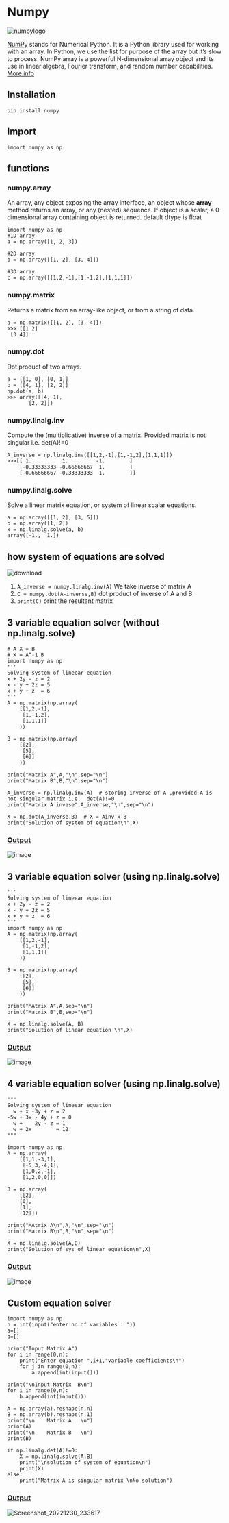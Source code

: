 # Numpy
![numpylogo](https://user-images.githubusercontent.com/55890376/209995233-2d1a3edc-a683-47ad-becf-fb22547e7adb.svg)

[NumPy](https://numpy.org/) stands for Numerical Python. It is a Python library used for working with an array. In Python, we use the list for purpose of the array but it’s slow to process. NumPy array is a powerful N-dimensional array object and its use in linear algebra, Fourier transform, and random number capabilities. [More info](https://numpy.org/doc/stable/user/absolute_beginners.html)

## Installation
```
pip install numpy
```
## Import
```
import numpy as np
```

## functions
### numpy.array
An array, any object exposing the array interface, an object whose __array__ method returns an array, or any (nested) sequence. If object is a scalar, a 0-dimensional array containing object is returned. default dtype is float

```
import numpy as np
#1D array
a = np.array([1, 2, 3])

#2D array
b = np.array([[1, 2], [3, 4]])

#3D array
c = np.array([[1,2,-1],[1,-1,2],[1,1,1]])
```
### numpy.matrix
Returns a matrix from an array-like object, or from a string of data.
```
a = np.matrix([[1, 2], [3, 4]])
>>> [[1 2]
 [3 4]]
```
### numpy.dot
Dot product of two arrays. 
```
a = [[1, 0], [0, 1]]
b = [[4, 1], [2, 2]]
np.dot(a, b)
>>> array([[4, 1],
       [2, 2]])
```
### numpy.linalg.inv
Compute the (multiplicative) inverse of a matrix. Provided matrix is not singular i.e. det(A)!=0

```
A_inverse = np.linalg.inv([[1,2,-1],[1,-1,2],[1,1,1]])
>>>[[ 1.          1.         -1.        ]
    [-0.33333333 -0.66666667  1.        ]
    [-0.66666667 -0.33333333  1.        ]]
```
### numpy.linalg.solve
Solve a linear matrix equation, or system of linear scalar equations.
```
a = np.array([[1, 2], [3, 5]])
b = np.array([1, 2])
x = np.linalg.solve(a, b)
array([-1.,  1.])
```


## how system of equations are solved
![download](https://user-images.githubusercontent.com/55890376/209999186-e47bbe7b-3b54-407c-ba32-c725c983dd64.png)
1. `A_inverse = numpy.linalg.inv(A)` We take inverse of matrix A 
2.  `C = numpy.dot(A-inverse,B)` dot product of inverse of A and B
3. `print(C)` print the resultant matrix 


## 3 variable equation solver (without np.linalg.solve)
```
# A X = B
# X = A^-1 B
import numpy as np
'''
Solving system of lineear equation
x + 2y - z = 2
x - y + 2z = 5
x + y + z  = 6
'''
A = np.matrix(np.array(
    [[1,2,-1],
     [1,-1,2],
     [1,1,1]]
    ))

B = np.matrix(np.array(
    [[2],
     [5],
     [6]]
    ))

print("Matrix A",A,"\n",sep="\n")
print("Matrix B",B,"\n",sep="\n")

A_inverse = np.linalg.inv(A)  # storing inverse of A ,provided A is not singular matrix i.e.  det(A)!=0
print("Matrix A invese",A_inverse,"\n",sep="\n")

X = np.dot(A_inverse,B)  # X = Ainv x B
print("Solution of system of equation\n",X)
```
### [Output](https://github.com/SDI-bit/Data-Science/edit/main/Content%20(2023)/NumPy.md#3-variable-equation-solver-without-nplinalgsolve)
  ![image](https://user-images.githubusercontent.com/55890376/210096454-63b3373a-b843-482b-9504-c70dfb7544b3.png)

## 3 variable equation solver (using np.linalg.solve)
```
'''
Solving system of lineear equation
x + 2y - z = 2
x - y + 2z = 5
x + y + z  = 6
'''
import numpy as np
A = np.matrix(np.array(
    [[1,2,-1],
     [1,-1,2],
     [1,1,1]]
    ))

B = np.matrix(np.array(
    [[2],
     [5],
     [6]]
    ))

print("MAtrix A",A,sep="\n")
print("Matrix B",B,sep="\n")

X = np.linalg.solve(A, B)
print("Solution of linear equation \n",X)
```
### [Output](https://github.com/SDI-bit/Data-Science/edit/main/Content%20(2023)/NumPy.md#3-variable-equation-solver-using-nplinalgsolve)
  ![image](https://user-images.githubusercontent.com/55890376/210096524-149d193d-2e7d-46a5-bf79-d596cd2916e7.png)
  
## 4 variable equation solver (using np.linalg.solve)
```
"""
Solving system of lineear equation
  w + x -3y + z = 2
-5w + 3x - 4y + z = 0
  w +    2y - z = 1
  w + 2x        = 12
"""

import numpy as np
A = np.array(
    [[1,1,-3,1],
     [-5,3,-4,1],
     [1,0,2,-1],
     [1,2,0,0]])

B = np.array(
    [[2],
    [0],
    [1],
    [12]])

print("MAtrix A\n",A,"\n",sep="\n")
print("Matrix B\n",B,"\n",sep="\n")

X = np.linalg.solve(A,B)
print("Solution of sys of linear equation\n",X)
```
### [Output](https://github.com/SDI-bit/Data-Science/edit/main/Content%20(2023)/NumPy.md#4-variable-equation-solver-using-nplinalgsolve)
  ![image](https://user-images.githubusercontent.com/55890376/210096891-a7ad6a4b-2d25-459b-965a-0de5d9baa4cf.png)

## Custom equation solver
```
import numpy as np
n = int(input("enter no of variables : "))
a=[]
b=[]

print("Input Matrix A")
for i in range(0,n):
    print("Enter equation ",i+1,"variable coefficients\n")
    for j in range(0,n):
        a.append(int(input()))

print("\nInput Matrix  B\n")        
for i in range(0,n):
    b.append(int(input()))

A = np.array(a).reshape(n,n)
B = np.array(b).reshape(n,1)
print("\n    Matrix A   \n")
print(A)
print("\n    Matrix B   \n")
print(B)

if np.linalg.det(A)!=0:
    X = np.linalg.solve(A,B)
    print("\nsolution of system of equation\n")
    print(X)
else:
    print("Matrix A is singular matrix \nNo solution")
```
### [Output](https://github.com/SDI-bit/Data-Science/edit/main/Content%20(2023)/NumPy.md#custom-equation-solver)
  ![Screenshot_20221230_233617](https://user-images.githubusercontent.com/55890376/210100578-16dfbed3-4506-4aa2-bf72-e09034683aee.png)
